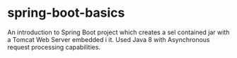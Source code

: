 # spring-boot-basics
An introduction to Spring Boot project which creates a sel contained jar with a Tomcat Web Server embedded i it.
Used Java 8 with Asynchronous request processing capabilities.
